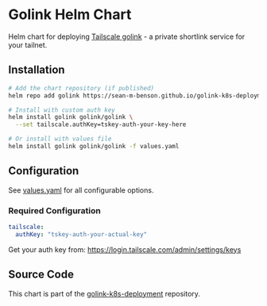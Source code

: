 # Golink Helm Chart

Helm chart for deploying [Tailscale golink](https://github.com/tailscale/golink) - a private shortlink service for your tailnet.

## Installation

```bash
# Add the chart repository (if published)
helm repo add golink https://sean-m-benson.github.io/golink-k8s-deployment

# Install with custom auth key
helm install golink golink/golink \
  --set tailscale.authKey=tskey-auth-your-key-here

# Or install with values file
helm install golink golink/golink -f values.yaml
```

## Configuration

See [values.yaml](values.yaml) for all configurable options.

### Required Configuration

```yaml
tailscale:
  authKey: "tskey-auth-your-actual-key"
```

Get your auth key from: https://login.tailscale.com/admin/settings/keys

## Source Code

This chart is part of the [golink-k8s-deployment](https://github.com/sean-m-benson/golink-k8s-deployment) repository.